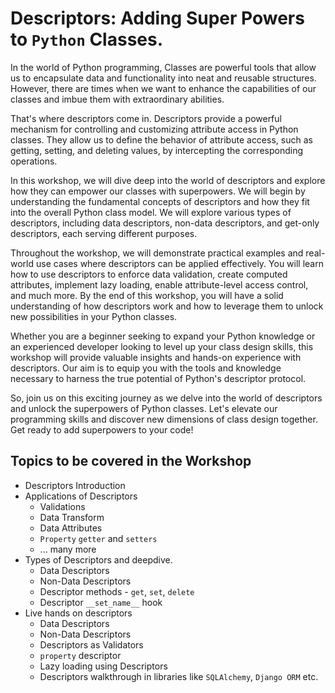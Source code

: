 # Descriptors: Adding Super Powers to `Python` Classes.

In the world of Python programming, Classes are powerful tools that allow us to encapsulate data and functionality into neat and reusable structures. However, there are times when we want to enhance the capabilities of our classes and imbue them with extraordinary abilities.

That's where descriptors come in. Descriptors provide a powerful mechanism for controlling and customizing attribute access in Python classes. They allow us to define the behavior of attribute access, such as getting, setting, and deleting values, by intercepting the corresponding operations.

In this workshop, we will dive deep into the world of descriptors and explore how they can empower our classes with superpowers. We will begin by understanding the fundamental concepts of descriptors and how they fit into the overall Python class model. We will explore various types of descriptors, including data descriptors, non-data descriptors, and get-only descriptors, each serving different purposes.

Throughout the workshop, we will demonstrate practical examples and real-world use cases where descriptors can be applied effectively. You will learn how to use descriptors to enforce data validation, create computed attributes, implement lazy loading, enable attribute-level access control, and much more. By the end of this workshop, you will have a solid understanding of how descriptors work and how to leverage them to unlock new possibilities in your Python classes.

Whether you are a beginner seeking to expand your Python knowledge or an experienced developer looking to level up your class design skills, this workshop will provide valuable insights and hands-on experience with descriptors. Our aim is to equip you with the tools and knowledge necessary to harness the true potential of Python's descriptor protocol.

So, join us on this exciting journey as we delve into the world of descriptors and unlock the superpowers of Python classes. Let's elevate our programming skills and discover new dimensions of class design together. Get ready to add superpowers to your code!

## Topics to be covered in the Workshop

- Descriptors Introduction
- Applications of Descriptors
  - Validations
  - Data Transform
  - Data Attributes
  - `Property` `getter` and `setters`
  - ... many more
- Types of Descriptors and deepdive.
  - Data Descriptors
  - Non-Data Descriptors
  - Descriptor methods - `get`, `set`, `delete`
  - Descriptor `__set_name__` hook
- Live hands on descriptors
  - Data Descriptors
  - Non-Data Descriptors
  - Descriptors as Validators
  - `property` descriptor
  - Lazy loading using Descriptors
  - Descriptors walkthrough in libraries like `SQLAlchemy`, `Django ORM` etc.
